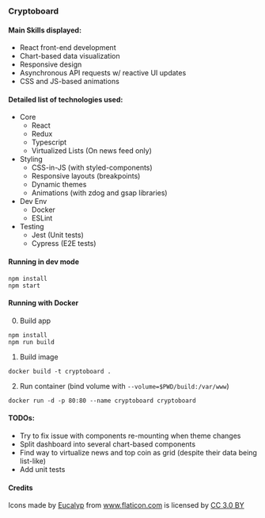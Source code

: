 ### Cryptoboard

#### Main Skills displayed: 
  * React front-end development
  * Chart-based data visualization
  * Responsive design
  * Asynchronous API requests w/ reactive UI updates
  * CSS and JS-based animations

#### Detailed list of technologies used:
* Core
  * React
  * Redux
  * Typescript
  * Virtualized Lists (On news feed only)
* Styling
  * CSS-in-JS (with styled-components)
  * Responsive layouts (breakpoints)
  * Dynamic themes
  * Animations (with zdog and gsap libraries)
* Dev Env
  * Docker
  * ESLint
* Testing
  * Jest (Unit tests)
  * Cypress (E2E tests)

#### Running in dev mode
```
npm install
npm start
```

#### Running with Docker
0. Build app
```
npm install
npm run build
```

1. Build image
```
docker build -t cryptoboard .
```

2. Run container (bind volume with `--volume=$PWD/build:/var/www`)
```
docker run -d -p 80:80 --name cryptoboard cryptoboard
```

#### TODOs:
* Try to fix issue with components re-mounting when theme changes
* Split dashboard into several chart-based components
* Find way to virtualize news and top coin as grid (despite their data being list-like)
* Add unit tests
  
#### Credits  
<div>
  Icons made by 
  <a href="https://www.flaticon.com/authors/eucalyp" title="Eucalyp">Eucalyp</a>
   from 
  <a href="https://www.flaticon.com/" title="Flaticon">www.flaticon.com</a>
  is licensed by 
  <a href="http://creativecommons.org/licenses/by/3.0/" title="Creative Commons BY 3.0" target="_blank">CC 3.0 BY</a>
</div>